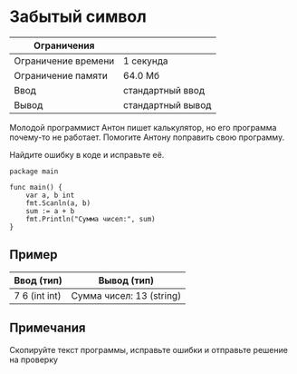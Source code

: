 # Забытый символ

| Ограничения  |              |
| ------------ | ------------ |
|Ограничение времени|1 секунда          |
|Ограничение памяти |64.0 Мб            |
|Ввод               |стандартный ввод   |
|Вывод              |стандартный вывод  |

Молодой программист Антон пишет калькулятор, но его программа почему-то не работает. Помогите Антону поправить свою программу.

Найдите ошибку в коде и исправьте её.

```golang
package main

func main() {
    var a, b int
    fmt.Scanln(a, b)
    sum := a + b
    fmt.Println("Сумма чисел:", sum)
}
```

## Пример

|Ввод (тип)     |Вывод (тип)                |
|-              |-                          |
|7 6 (int int)  |Сумма чисел: 13 (string)   |

## Примечания

Скопируйте текст программы, исправьте ошибки и отправьте решение на проверку

